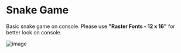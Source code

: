# Snake Game
Basic snake game on console. Please use **"Raster Fonts - 12 x 16"** for better look on console.

![image](https://github.com/user-attachments/assets/71ff7d00-15b9-4ca2-adf3-f40e123d66fc)
